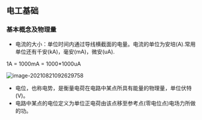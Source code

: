 ## 电工基础

### 基本概念及物理量

- 电流的大小：单位时间内通过导线横截面的电量。电流的单位为安培(A).常用单位还有千安(kA)，毫安(mA)，微安(uA).

1A = 1000mA = 1000*1000uA

![image-20210821092629758](https://gitee.com/JefferyZero/imgcloud/raw/master/img/image-20210821092629758.png)

- 电位，也称电势，是衡量电荷在电路中某点所具有能量的物理量，单位伏特(V)。
- 电路中某点的电位定义为单位正电荷由该点移至参考点(零电位点)电场力所做的功。

